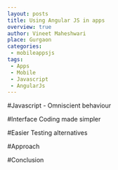 ```yaml
---
layout: posts
title: Using Angular JS in apps
overview: true
author: Vineet Maheshwari
place: Gurgaon
categories: 
 - mobileappsjs
tags: 
 - Apps
 - Mobile
 - Javascript
 - AngularJs
---
```

 
#Javascript - Omniscient behaviour

#Interface Coding made simpler

#Easier Testing alternatives

#Approach

#Conclusion